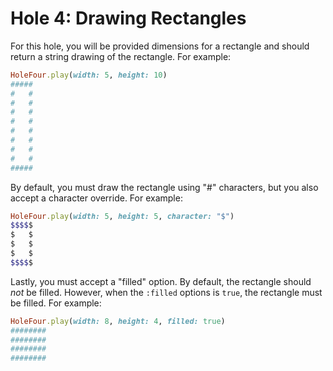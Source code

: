 # Hole 4: Drawing Rectangles

For this hole, you will be provided dimensions for a rectangle and should return a string drawing of the rectangle. For example:

```Ruby
HoleFour.play(width: 5, height: 10)
#####
#   #
#   #
#   #
#   #
#   #
#   #
#   #
#   #
#####
```

By default, you must draw the rectangle using "#" characters, but you also accept a character override.  For example:

```Ruby
HoleFour.play(width: 5, height: 5, character: "$")
$$$$$
$   $
$   $
$   $
$$$$$
```

Lastly, you must accept a "filled" option.  By default, the rectangle should *not* be filled.  However, when the `:filled` options is `true`, the rectangle must be filled. For example:

```Ruby
HoleFour.play(width: 8, height: 4, filled: true)
########
########
########
########
```
